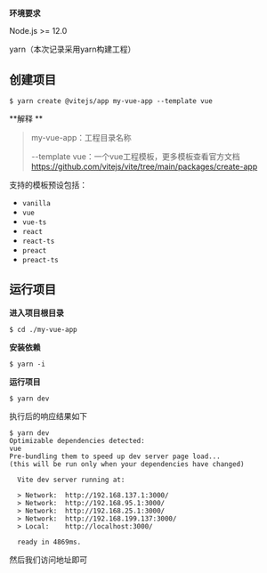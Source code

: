 **环境要求**

Node.js >= 12.0

yarn（本次记录采用yarn构建工程）

## 创建项目

```shell
$ yarn create @vitejs/app my-vue-app --template vue
```

**解释 **

> my-vue-app：工程目录名称
>
> --template vue：一个vue工程模板，更多模板查看官方文档 https://github.com/vitejs/vite/tree/main/packages/create-app

支持的模板预设包括：

- `vanilla`
- `vue`
- `vue-ts`
- `react`
- `react-ts`
- `preact`
- `preact-ts`

## 运行项目

**进入项目根目录**

```shell
$ cd ./my-vue-app
```

**安装依赖**

```shell
$ yarn -i
```

**运行项目**

```shell
$ yarn dev
```

执行后的响应结果如下

```shell
$ yarn dev
Optimizable dependencies detected:
vue
Pre-bundling them to speed up dev server page load...
(this will be run only when your dependencies have changed)

  Vite dev server running at:

  > Network:  http://192.168.137.1:3000/
  > Network:  http://192.168.95.1:3000/
  > Network:  http://192.168.25.1:3000/
  > Network:  http://192.168.199.137:3000/
  > Local:    http://localhost:3000/

  ready in 4869ms.
```

然后我们访问地址即可

